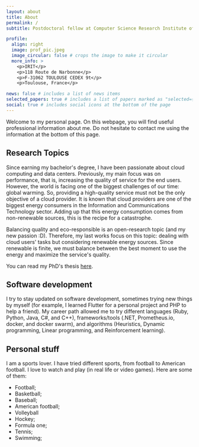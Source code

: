 ```yaml
---
layout: about
title: About
permalink: /
subtitle: Postdoctoral fellow at Computer Science Research Institute of Toulouse (IRIT). 

profile:
  align: right
  image: prof_pic.jpeg
  image_circular: false # crops the image to make it circular
  more_info: >
    <p>IRIT</p>
    <p>118 Route de Narbonne</p>
    <p>F-31062 TOULOUSE CEDEX 9t</p>
    <p>Toulouse, France</p>

news: false # includes a list of news items
selected_papers: true # includes a list of papers marked as "selected={true}"
social: true # includes social icons at the bottom of the page
---
```


Welcome to my personal page. On this webpage, you will find useful professional information about me. Do not hesitate to contact me using the information at the bottom of this page.

## Research Topics
Since earning my bachelor's degree, I have been passionate about cloud computing and data centers. Previously, my main focus was on performance, that is, increasing the quality of service for the end users. However, the world is facing one of the biggest challenges of our time: global warming. So, providing a high-quality service must not be the only objective of a cloud provider. It is known that cloud providers are one of the biggest energy consumers in the Information and Communications Technology sector. Adding up that this energy consumption comes from non-renewable sources, this is the recipe for a catastrophe.

Balancing quality and eco-responsible is an open-research topic (and my new passion :D). Therefore, my last works focus on this topic: dealing with cloud users' tasks but considering renewable energy sources. Since renewable is finite, we must balance between the best moment to use the energy and maximize the service's quality.

You can read my PhD's thesis [here](https://theses.hal.science/tel-04361471).

## Software development
I try to stay updated on software development, sometimes trying new things by myself (for example, I learned Flutter for a personal project and PHP to help a friend). My career path allowed me to try different languages (Ruby, Python, Java, C#, and C++), frameworks/tools (.NET, Prometheus.io, docker, and docker swarm), and algorithms (Heuristics, Dynamic programming, Linear programming, and Reinforcement learning).

## Personal stuff
I am a sports lover. I have tried different sports, from football to American football. I love to watch and play (in real life or video games). Here are some of them:
- Football;
- Basketball;
- Baseball;
- American football;
- Volleyball
- Hockey;
- Formula one;
- Tennis;
- Swimming;